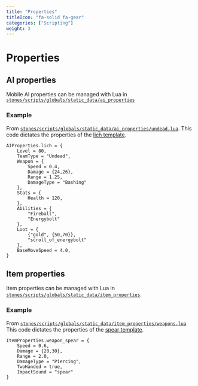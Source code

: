 ```yaml
---
title: "Properties"
titleIcon: "fa-solid fa-gear"
categories: ["Scripting"]
weight: 3
---
```


# Properties

## AI properties
Mobile AI properties can be managed with Lua in [`stones/scripts/globals/static_data/ai_properties`](https://github.com/corp-por/stones/tree/main/scripts/globals/static_data/ai_properties)

### Example
From [`stones/scripts/globals/static_data/ai_properties/undead.lua`](https://github.com/corp-por/stones/blob/main/scripts/globals/static_data/ai_properties/undead.lua). This code dictates the properties of the [lich template](https://github.com/corp-por/stones/blob/main/templates/mobiles/lich.xml).

    AIProperties.lich = {
        Level = 80,
        TeamType = "Undead",
        Weapon = {
            Speed = 0.4,
            Damage = {24,26},
            Range = 1.25,
            DamageType = "Bashing"
        },
        Stats = {
            Health = 120,
        },
        Abilities = {
            "Fireball",
            "Energybolt"
        },
        Loot = {
            {"gold", {50,70}},
            "scroll_of_energybolt"
        },
        BaseMoveSpeed = 4.0,
    }

## Item properties
Item properties can be managed with Lua in [`stones/scripts/globals/static_data/item_properties`](https://github.com/corp-por/stones/tree/main/scripts/globals/static_data/item_properties).

### Example
From [`stones/scripts/globals/static_data/item_properties/weapons.lua`](https://github.com/corp-por/stones/blob/main/scripts/globals/static_data/item_properties/weapons.lua) This code dictates the properties of the [spear template](https://github.com/corp-por/stones/blob/main/templates/weapons/weapon_spear.xml).

    ItemProperties.weapon_spear = {
        Speed = 0.6,
        Damage = {20,30},
        Range = 2.0,
        DamageType = "Piercing",
        TwoHanded = true,
        ImpactSound = "spear"
    }